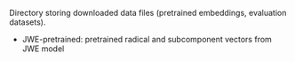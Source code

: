 Directory storing downloaded data files (pretrained embeddings, evaluation datasets).

* JWE-pretrained: pretrained radical and subcomponent vectors from JWE model
